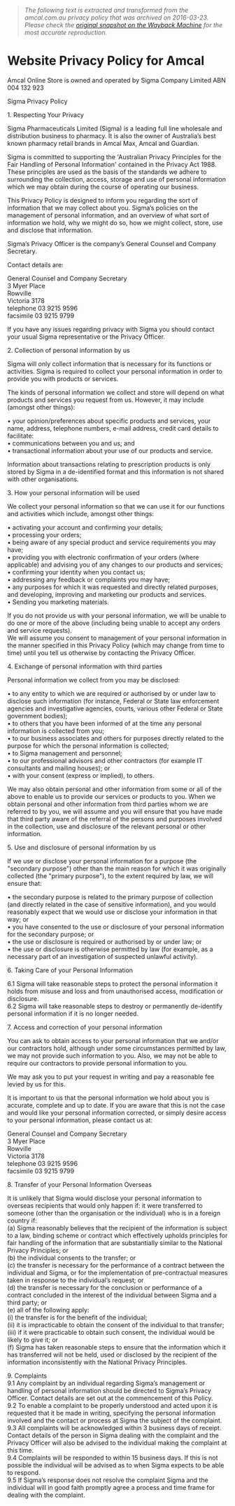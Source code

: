 > *The following text is extracted and transformed from the amcal.com.au privacy policy that was archived on 2016-03-23. Please check the [original snapshot on the Wayback Machine](https://web.archive.org/web/20160323161021id_/http%3A//www.amcal.com.au/privacy-policy) for the most accurate reproduction.*

# Website Privacy Policy for Amcal

Amcal Online Store is owned and operated by Sigma Company Limited ABN 004 132 923

Sigma Privacy Policy

1\. Respecting Your Privacy

Sigma Pharmaceuticals Limited (Sigma) is a leading full line wholesale and distribution business to pharmacy. It is also the owner of Australia’s best known pharmacy retail brands in Amcal Max, Amcal and Guardian.

Sigma is committed to supporting the 'Australian Privacy Principles for the Fair Handling of Personal Information' contained in the Privacy Act 1988. These principles are used as the basis of the standards we adhere to surrounding the collection, access, storage and use of personal information which we may obtain during the course of operating our business. 

This Privacy Policy is designed to inform you regarding the sort of information that we may collect about you. Sigma’s policies on the management of personal information, and an overview of what sort of information we hold, why we might do so, how we might collect, store, use and disclose that information.

Sigma’s Privacy Officer is the company’s General Counsel and Company Secretary.

Contact details are:

General Counsel and Company Secretary  
3 Myer Place   
Rowville  
Victoria 3178  
telephone 03 9215 9596  
facsimile 03 9215 9799

If you have any issues regarding privacy with Sigma you should contact your usual Sigma representative or the Privacy Officer.

2\. Collection of personal information by us 

Sigma will only collect information that is necessary for its functions or activities. Sigma is required to collect your personal information in order to provide you with products or services. 

The kinds of personal information we collect and store will depend on what products and services you request from us. However, it may include (amongst other things):

• your opinion/preferences about specific products and services, your name, address, telephone numbers, e-mail address, credit card details to facilitate:  
• communications between you and us; and  
• transactional information about your use of our products and service.

Information about transactions relating to prescription products is only stored by Sigma in a de-identified format and this information is not shared with other organisations.

3\. How your personal information will be used 

We collect your personal information so that we can use it for our functions and activities which include, amongst other things: 

• activating your account and confirming your details;  
• processing your orders;  
• being aware of any special product and service requirements you may have;  
• providing you with electronic confirmation of your orders (where applicable) and advising you of any changes to our products and services;  
• confirming your identity when you contact us;  
• addressing any feedback or complaints you may have;  
• any purposes for which it was requested and directly related purposes, and developing, improving and marketing our products and services.  
• Sending you marketing materials.

If you do not provide us with your personal information, we will be unable to do one or more of the above (including being unable to accept any orders and service requests).   
We will assume you consent to management of your personal information in the manner specified in this Privacy Policy (which may change from time to time) until you tell us otherwise by contacting the Privacy Officer.

4\. Exchange of personal information with third parties

Personal information we collect from you may be disclosed: 

• to any entity to which we are required or authorised by or under law to disclose such information (for instance, Federal or State law enforcement agencies and investigative agencies, courts, various other Federal or State government bodies);  
• to others that you have been informed of at the time any personal information is collected from you;  
• to our business associates and others for purposes directly related to the purpose for which the personal information is collected;  
• to Sigma management and personnel;  
• to our professional advisors and other contractors (for example IT consultants and mailing houses); or  
• with your consent (express or implied), to others. 

We may also obtain personal and other information from some or all of the above to enable us to provide our services or products to you. When we obtain personal and other information from third parties whom we are referred to by you, we will assume and you will ensure that you have made that third party aware of the referral of the persons and purposes involved in the collection, use and disclosure of the relevant personal or other information.

5\. Use and disclosure of personal information by us

If we use or disclose your personal information for a purpose (the "secondary purpose") other than the main reason for which it was originally collected (the "primary purpose"), to the extent required by law, we will ensure that: 

• the secondary purpose is related to the primary purpose of collection (and directly related in the case of sensitive information), and you would reasonably expect that we would use or disclose your information in that way; or  
• you have consented to the use or disclosure of your personal information for the secondary purpose; or  
• the use or disclosure is required or authorised by or under law; or  
• the use or disclosure is otherwise permitted by law (for example, as a necessary part of an investigation of suspected unlawful activity).

6\. Taking Care of your Personal Information

6.1 Sigma will take reasonable steps to protect the personal information it   
holds from misuse and loss and from unauthorised access, modification or disclosure.  
6.2 Sigma will take reasonable steps to destroy or permanently de-identify personal information if it is no longer needed.

7\. Access and correction of your personal information

You can ask to obtain access to your personal information that we and/or our contractors hold, although under some circumstances permitted by law, we may not provide such information to you. Also, we may not be able to require our contractors to provide personal information to you. 

We may ask you to put your request in writing and pay a reasonable fee levied by us for this. 

It is important to us that the personal information we hold about you is accurate, complete and up to date. If you are aware that this is not the case and would like your personal information corrected, or simply desire access to your personal information, please contact us at: 

General Counsel and Company Secretary  
3 Myer Place   
Rowville  
Victoria 3178  
telephone 03 9215 9596  
facsimile 03 9215 9799

8\. Transfer of your Personal Information Overseas

It is unlikely that Sigma would disclose your personal information to overseas recipients that would only happen if: it were transferred to someone (other than the organisation or the individual) who is in a foreign country if:  
(a) Sigma reasonably believes that the recipient of the information is subject to a law, binding scheme or contract which effectively upholds principles for fair handling of the information that are substantially similar to the National Privacy Principles; or  
(b) the individual consents to the transfer; or  
(c) the transfer is necessary for the performance of a contract between the individual and Sigma, or for the implementation of pre-contractual measures taken in response to the individual’s request; or  
(d) the transfer is necessary for the conclusion or performance of a contract concluded in the interest of the individual between Sigma and a third party; or  
(e) all of the following apply:  
(i) the transfer is for the benefit of the individual;  
(ii) it is impracticable to obtain the consent of the individual to that transfer;  
(iii) if it were practicable to obtain such consent, the individual would be likely to give it; or  
(f) Sigma has taken reasonable steps to ensure that the information which it has transferred will not be held, used or disclosed by the recipient of the information inconsistently with the National Privacy Principles.

9\. Complaints   
9.1 Any complaint by an individual regarding Sigma’s management or handling of personal information should be directed to Sigma’s Privacy Officer. Contact details are set out at the commencement of this Policy.  
9.2 To enable a complaint to be properly understood and acted upon it is requested that it be made in writing, specifying the personal information involved and the contact or process at Sigma the subject of the complaint.   
9.3 All complaints will be acknowledged within 3 business days of receipt. Contact details of the person in Sigma dealing with the complaint and the Privacy Officer will also be advised to the individual making the complaint at this time.  
9.4 Complaints will be responded to within 15 business days. If this is not possible the individual will be advised as to when Sigma expects to be able to respond.   
9.5 If Sigma’s response does not resolve the complaint Sigma and the individual will in good faith promptly agree a process and time frame for dealing with the complaint.
